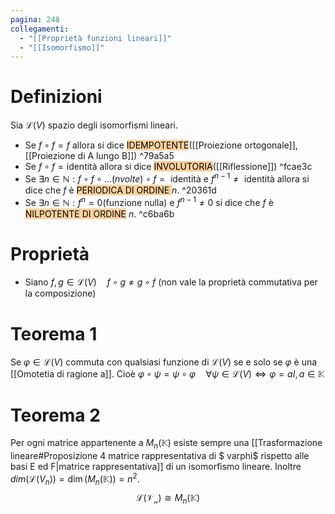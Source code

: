 ```yaml
---
pagina: 248
collegamenti:
  - "[[Proprietà funzioni lineari]]"
  - "[[Isomorfismo]]"
---
```

# Definizioni
Sia $\mathcal{L}(V)$ spazio degli isomorfismi lineari.
- Se $f\circ f = f$ allora si dice <mark style="background: #FFB86CA6;">IDEMPOTENTE</mark>([[Proiezione ortogonale]], [[Proiezione di A lungo B]]) ^79a5a5
- Se $f\circ f=\mbox{identità}$ allora si dice <mark style="background: #FFB86CA6;">INVOLUTORIA</mark>([[Riflessione]]) ^fcae3c
- Se $\exists n \in \mathbb{N}: f\circ f\circ \ldots(n volte) \circ f = \mbox { identità}$ e $f^{n-1}\not = \mbox{ identità}$ allora si dice che $f$ è <mark style="background: #FFB86CA6;">PERIODICA DI ORDINE </mark>$n$. ^20361d
- Se $\exists n \in \mathbb{N}:f^n=0(\mbox{funzione nulla})$ e $f^{n-1}\not = 0$ si dice che $f$ è <mark style="background: #FFB86CA6;">NILPOTENTE DI ORDINE</mark> $n$. ^c6ba6b

# Proprietà
- Siano $f,g \in \mathcal{L}(V)\quad f\circ g \not = g\circ f$ (non vale la proprietà commutativa per la composizione)

# Teorema 1
Se $\varphi \in \mathcal{L}(V)$ commuta con qualsiasi funzione di $\mathcal{L}(V)$ se e solo se $\varphi$ è una [[Omotetia di ragione a]].
Cioè $\varphi \circ \psi = \psi \circ \varphi\quad \forall \psi \in \mathcal{L}(V)\iff\varphi = a I, a\in \mathbb{K}$

# Teorema 2
Per ogni matrice appartenente a $M_n(\mathbb{K})$ esiste sempre una [[Trasformazione lineare#Proposizione 4 matrice rappresentativa di $ varphi$ rispetto alle basi E ed F|matrice rappresentativa]] di un isomorfismo lineare.
Inoltre $dim(\mathcal{L}(V_n))=\dim(M_n(\mathbb{K})) = n^2$.
$$\mathcal{L(V_{n})}\cong M_n(\mathbb{K})$$
